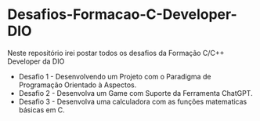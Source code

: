 # Desafios-Formacao-C-Developer-DIO
Neste repositório irei postar todos os desafios da Formação C/C++ Developer da DIO

* Desafio 1 - Desenvolvendo um Projeto com o Paradigma de Programação Orientado à Aspectos.
* Desafio 2 - Desenvolva um Game com Suporte da Ferramenta ChatGPT.
* Desafio 3 - Desenvolva uma calculadora com as funções matematicas básicas em C.
